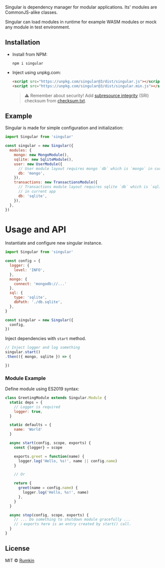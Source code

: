 Singular is dependency manager for modular applications. Its' modules are
CommonJS-alike classes.

Singular can load modules in runtime for example WASM modules or mock any module
in test environment.

## Installation

* Install from NPM:

  ```shell
  npm i singular
  ```
* Inject using unpkg.com:

  ```html
  <script src="https://unpkg.com/singular@3/dist/singular.js"></script>
  <script src="https://unpkg.com/singular@3/dist/singular.min.js"></script>
  ```
  > ⚠️ Remember about security! Add [subresource integrity](https://developer.mozilla.org/en-US/docs/Web/Security/Subresource_Integrity) (SRI) checksum
  > from [checksum.txt](https://unpkg.com/singular@3/dist/checksum.txt).

## Example

Singular is made for simple configuration and initialization:

```javascript
import Singular from 'singular'

const singular = new Singular({
  modules: {
    mongo: new MongoModule(),
    sqlite: new SqliteModule(),
    user: new UserModule({
      // User module layout requires mongo `db` which is `mongo` in current app
      db: 'mongo',
    }),
    transactions: new TransactionsModule({
      // Transactions module layout requires sqlite `db` which is `sqlite`
      // in current app
      db: 'sqlite',
    }),
  },
})
```

Usage and API
===

Instantiate and configure new singular instance.

```javascript
import Singular from 'singular'

const config = {
  logger: {
    level: 'INFO',
  },
  mongo: {
    connect: 'mongodb://...'
  },
  sql: {
    type: 'sqlite',
    dbPath: './db.sqlite',
  },
}

const singular = new Singular({
  config,
})
```

Inject dependencies with `start` method.

```javascript
// Inject logger and log something
singular.start()
.then(({ mongo, sqlite }) => {

})
```

### Module Example

Define module using ES2019 syntax:

```javascript
class GreetingModule extends Singular.Module {
  static deps = {
    // Logger is required
    logger: true,
  }

  static defaults = {
    name: 'World'
  }

  async start(config, scope, exports) {
    const {logger} = scope

    exports.greet = function(name) {
      logger.log('Hello, %s!', name || config.name)
    }

    // Or

    return {
      greet(name = config.name) {
        logger.log('Hello, %s!', name)
      },
    }
  }

  async stop(config, scope, exports) {
    // ... Do something to shutdown module gracefully ...
    // ℹ️ exports here is an entry created by start() call.
  }
}
```

## License

MIT © [Rumkin](https://rumk.in)
